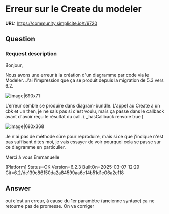 # Erreur sur le Create du modeler

**URL:** https://community.simplicite.io/t/9720

## Question
### Request description

Bonjour,

Nous avons une erreur à la création d'un diagramme par code via le Modeler.
J'ai l'impression que ça se produit depuis la migration de 5.3 vers 6.2.

![image|690x71](upload://aQlTxwxF0PlIzNsx1intG3Yd5Yu.png)

L'erreur semble se produire dans diagram-bundle. L'appel au Create a un cbk et un then, je ne sais pas si c'est voulu, mais ça passe dans le callback avant d'avoir reçu le résultat du call. ( _hasCallback renvoie true )

![image|690x368](upload://czWHDHiPeDblUO3PKNlaHr4aiiH.jpeg)

Je n'ai pas de méthode sûre pour reproduire, mais si ce que j'indique n'est pas suffisant dites moi, je vais essayer de voir pourquoi cela se passe sur ce diagramme en particulier.

Merci à vous 
Emmanuelle

[Platform]
Status=OK
Version=6.2.3
BuiltOn=2025-03-07 12:29
Git=6.2/de139c86150da2a84599aa6c14b51d1e06a2e118

## Answer
oui c'est un erreur, à cause du 1er paramètre (ancienne syntaxe) ça ne retourne pas de promesse.
On va corriger

